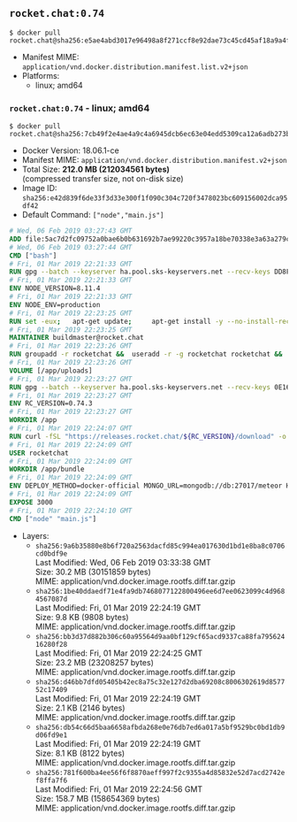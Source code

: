 ## `rocket.chat:0.74`

```console
$ docker pull rocket.chat@sha256:e5ae4abd3017e96498a8f271ccf8e92dae73c45cd45af18a9a4fd8fbb393b7ab
```

-	Manifest MIME: `application/vnd.docker.distribution.manifest.list.v2+json`
-	Platforms:
	-	linux; amd64

### `rocket.chat:0.74` - linux; amd64

```console
$ docker pull rocket.chat@sha256:7cb49f2e4ae4a9c4a6945dcb6ec63e04edd5309ca12a6adb273b8c35fe06beb8
```

-	Docker Version: 18.06.1-ce
-	Manifest MIME: `application/vnd.docker.distribution.manifest.v2+json`
-	Total Size: **212.0 MB (212034561 bytes)**  
	(compressed transfer size, not on-disk size)
-	Image ID: `sha256:e42d839f6de33f3d33e300f1f090c304c720f3478023bc609156002dca95df42`
-	Default Command: `["node","main.js"]`

```dockerfile
# Wed, 06 Feb 2019 03:27:43 GMT
ADD file:5ac7d2fc09752a0bae6b0b631692b7ae99220c3957a18be70338e3a63a279c11 in / 
# Wed, 06 Feb 2019 03:27:44 GMT
CMD ["bash"]
# Fri, 01 Mar 2019 22:21:33 GMT
RUN gpg --batch --keyserver ha.pool.sks-keyservers.net --recv-keys DD8F2338BAE7501E3DD5AC78C273792F7D83545D
# Fri, 01 Mar 2019 22:21:33 GMT
ENV NODE_VERSION=8.11.4
# Fri, 01 Mar 2019 22:21:33 GMT
ENV NODE_ENV=production
# Fri, 01 Mar 2019 22:23:25 GMT
RUN set -eux; 	apt-get update; 	apt-get install -y --no-install-recommends ca-certificates curl; 	rm -rf /var/lib/apt/lists/*; 	curl -fsSLO --compressed "https://nodejs.org/dist/v$NODE_VERSION/node-v$NODE_VERSION-linux-x64.tar.gz"; 	curl -fsSLO --compressed "https://nodejs.org/dist/v$NODE_VERSION/SHASUMS256.txt.asc"; 	gpg --batch --decrypt --output SHASUMS256.txt SHASUMS256.txt.asc; 	grep " node-v$NODE_VERSION-linux-x64.tar.gz\$" SHASUMS256.txt | sha256sum -c -; 	tar -xf "node-v$NODE_VERSION-linux-x64.tar.gz" -C /usr/local --strip-components=1 --no-same-owner; 	rm "node-v$NODE_VERSION-linux-x64.tar.gz" SHASUMS256.txt.asc SHASUMS256.txt; 	npm cache clear --force
# Fri, 01 Mar 2019 22:23:25 GMT
MAINTAINER buildmaster@rocket.chat
# Fri, 01 Mar 2019 22:23:26 GMT
RUN groupadd -r rocketchat &&  useradd -r -g rocketchat rocketchat &&  mkdir -p /app/uploads &&  chown rocketchat.rocketchat /app/uploads
# Fri, 01 Mar 2019 22:23:26 GMT
VOLUME [/app/uploads]
# Fri, 01 Mar 2019 22:23:27 GMT
RUN gpg --batch --keyserver ha.pool.sks-keyservers.net --recv-keys 0E163286C20D07B9787EBE9FD7F9D0414FD08104
# Fri, 01 Mar 2019 22:23:27 GMT
ENV RC_VERSION=0.74.3
# Fri, 01 Mar 2019 22:23:27 GMT
WORKDIR /app
# Fri, 01 Mar 2019 22:24:07 GMT
RUN curl -fSL "https://releases.rocket.chat/${RC_VERSION}/download" -o rocket.chat.tgz &&  curl -fSL "https://releases.rocket.chat/${RC_VERSION}/asc" -o rocket.chat.tgz.asc &&  gpg --batch --verify rocket.chat.tgz.asc rocket.chat.tgz &&  tar zxvf rocket.chat.tgz &&  rm rocket.chat.tgz rocket.chat.tgz.asc &&  cd bundle/programs/server &&  npm install &&  npm cache clear --force &&  chown -R rocketchat:rocketchat /app
# Fri, 01 Mar 2019 22:24:09 GMT
USER rocketchat
# Fri, 01 Mar 2019 22:24:09 GMT
WORKDIR /app/bundle
# Fri, 01 Mar 2019 22:24:09 GMT
ENV DEPLOY_METHOD=docker-official MONGO_URL=mongodb://db:27017/meteor HOME=/tmp PORT=3000 ROOT_URL=http://localhost:3000 Accounts_AvatarStorePath=/app/uploads
# Fri, 01 Mar 2019 22:24:09 GMT
EXPOSE 3000
# Fri, 01 Mar 2019 22:24:10 GMT
CMD ["node" "main.js"]
```

-	Layers:
	-	`sha256:9a6b35880e8b6f720a2563dacfd85c994ea017630d1bd1e8ba8c0706cd0bdf9e`  
		Last Modified: Wed, 06 Feb 2019 03:33:38 GMT  
		Size: 30.2 MB (30151859 bytes)  
		MIME: application/vnd.docker.image.rootfs.diff.tar.gzip
	-	`sha256:1be40ddaedf71e4fa9db7468077122800496ee6d7ee0623099c4d9684567087d`  
		Last Modified: Fri, 01 Mar 2019 22:24:19 GMT  
		Size: 9.8 KB (9808 bytes)  
		MIME: application/vnd.docker.image.rootfs.diff.tar.gzip
	-	`sha256:bb3d37d882b306c60a95564d9aa0bf129cf65acd9337ca88fa79562416280f28`  
		Last Modified: Fri, 01 Mar 2019 22:24:25 GMT  
		Size: 23.2 MB (23208257 bytes)  
		MIME: application/vnd.docker.image.rootfs.diff.tar.gzip
	-	`sha256:d46bb7dfd05405b42ec8a75c32e127d2dba69208c8006302619d857752c17409`  
		Last Modified: Fri, 01 Mar 2019 22:24:19 GMT  
		Size: 2.1 KB (2146 bytes)  
		MIME: application/vnd.docker.image.rootfs.diff.tar.gzip
	-	`sha256:db54c66d5baa6658afbda268e0e76db7ed6a017a5bf9529bc0bd1db9d06fd9e1`  
		Last Modified: Fri, 01 Mar 2019 22:24:19 GMT  
		Size: 8.1 KB (8122 bytes)  
		MIME: application/vnd.docker.image.rootfs.diff.tar.gzip
	-	`sha256:781f600ba4ee56f6f8870aeff997f2c9355a4d85832e52d7acd2742ef8ffa7f6`  
		Last Modified: Fri, 01 Mar 2019 22:24:56 GMT  
		Size: 158.7 MB (158654369 bytes)  
		MIME: application/vnd.docker.image.rootfs.diff.tar.gzip
